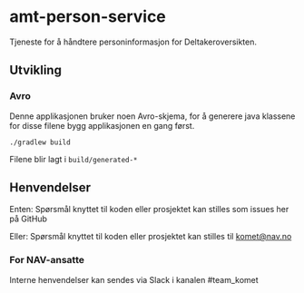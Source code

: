 # amt-person-service

Tjeneste for å håndtere personinformasjon for Deltakeroversikten.

## Utvikling

### Avro

Denne applikasjonen bruker noen Avro-skjema, for å generere java klassene for disse filene bygg applikasjonen en gang først.
```shell
./gradlew build
```
Filene blir lagt i `build/generated-*`

## Henvendelser

Enten: Spørsmål knyttet til koden eller prosjektet kan stilles som issues her på GitHub

Eller: Spørsmål knyttet til koden eller prosjektet kan stilles til komet@nav.no

### For NAV-ansatte

Interne henvendelser kan sendes via Slack i kanalen #team_komet
